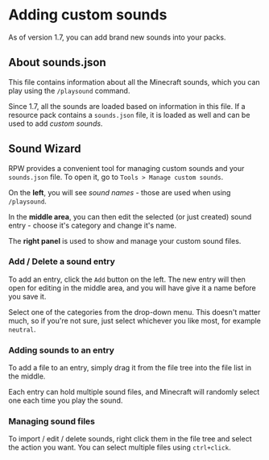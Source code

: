 # Adding custom sounds

As of version 1.7, you can add brand new sounds into your packs.

## About sounds.json

This file contains information about all the Minecraft sounds, which you can play using the `/playsound` command.

Since 1.7, all the sounds are loaded based on information in this file. If a resource pack contains a `sounds.json`
file, it is loaded as well and can be used to add *custom sounds*.

## Sound Wizard

RPW provides a convenient tool for managing custom sounds and your `sounds.json`
file. To open it, go to `Tools > Manage custom sounds`.

On the **left**, you will see *sound names* - those are used when using
`/playsound`.

In the **middle area**, you can then edit the selected (or just created) sound entry - choose it's category and change
it's name.

The **right panel** is used to show and manage your custom sound files.

### Add / Delete a sound entry

To add an entry, click the `Add` button on the left. The new entry will then open for editing in the middle area, and
you will have give it a name before you save it.

Select one of the categories from the drop-down menu. This doesn't matter much, so if you're not sure, just select
whichever you like most, for example
`neutral`.

### Adding sounds to an entry

To add a file to an entry, simply drag it from the file tree into the file list in the middle.

Each entry can hold multiple sound files, and Minecraft will randomly select one each time you play the sound.

### Managing sound files

To import / edit / delete sounds, right click them in the file tree and select the action you want. You can select
multiple files using `ctrl+click`.

